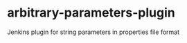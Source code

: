arbitrary-parameters-plugin
===========================

Jenkins plugin for string parameters in properties file format